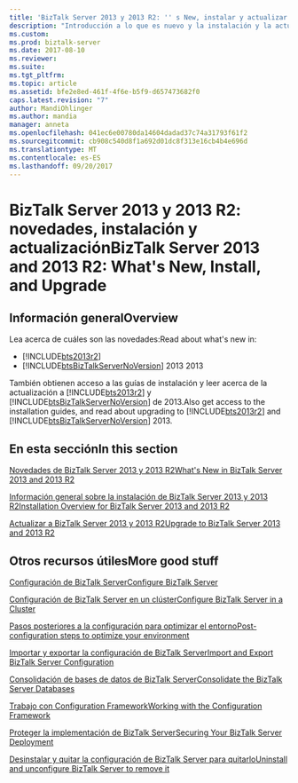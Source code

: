 ```yaml
---
title: 'BizTalk Server 2013 y 2013 R2: '' s New, instalar y actualizar | Documentos de Microsoft'
description: "Introducción a lo que es nuevo y la instalación y la actualización a BizTalk Server 2013 R2 y 2013"
ms.custom: 
ms.prod: biztalk-server
ms.date: 2017-08-10
ms.reviewer: 
ms.suite: 
ms.tgt_pltfrm: 
ms.topic: article
ms.assetid: bfe2e8ed-461f-4f6e-b5f9-d657473682f0
caps.latest.revision: "7"
author: MandiOhlinger
ms.author: mandia
manager: anneta
ms.openlocfilehash: 041ec6e00780da14604dadad37c74a31793f61f2
ms.sourcegitcommit: cb908c540d8f1a692d01dc8f313e16cb4b4e696d
ms.translationtype: MT
ms.contentlocale: es-ES
ms.lasthandoff: 09/20/2017
---
```

# <a name="biztalk-server-2013-and-2013-r2-whats-new-install-and-upgrade"></a><span data-ttu-id="fafea-103">BizTalk Server 2013 y 2013 R2: novedades, instalación y actualización</span><span class="sxs-lookup"><span data-stu-id="fafea-103">BizTalk Server 2013 and 2013 R2: What's New, Install, and Upgrade</span></span>

## <a name="overview"></a><span data-ttu-id="fafea-104">Información general</span><span class="sxs-lookup"><span data-stu-id="fafea-104">Overview</span></span>
<span data-ttu-id="fafea-105">Lea acerca de cuáles son las novedades:</span><span class="sxs-lookup"><span data-stu-id="fafea-105">Read about what's new in:</span></span>

* [!INCLUDE[bts2013r2](../includes/bts2013r2-md.md)] 
* [!INCLUDE[btsBizTalkServerNoVersion](../includes/btsbiztalkservernoversion-md.md)]<span data-ttu-id="fafea-106"> 2013</span><span class="sxs-lookup"><span data-stu-id="fafea-106"> 2013</span></span>

<span data-ttu-id="fafea-107">También obtienen acceso a las guías de instalación y leer acerca de la actualización a [!INCLUDE[bts2013r2](../includes/bts2013r2-md.md)] y [!INCLUDE[btsBizTalkServerNoVersion](../includes/btsbiztalkservernoversion-md.md)] de 2013.</span><span class="sxs-lookup"><span data-stu-id="fafea-107">Also get access to the installation guides, and read about upgrading to [!INCLUDE[bts2013r2](../includes/bts2013r2-md.md)] and [!INCLUDE[btsBizTalkServerNoVersion](../includes/btsbiztalkservernoversion-md.md)] 2013.</span></span>  

## <a name="in-this-section"></a><span data-ttu-id="fafea-108">En esta sección</span><span class="sxs-lookup"><span data-stu-id="fafea-108">In this section</span></span>
  
 [<span data-ttu-id="fafea-109">Novedades de BizTalk Server 2013 y 2013 R2</span><span class="sxs-lookup"><span data-stu-id="fafea-109">What's New in BizTalk Server 2013 and 2013 R2</span></span>](../install-and-config-guides/what-s-new-in-biztalk-server-2013-and-2013-r2.md)  
  
 [<span data-ttu-id="fafea-110">Información general sobre la instalación de BizTalk Server 2013 y 2013 R2</span><span class="sxs-lookup"><span data-stu-id="fafea-110">Installation Overview for BizTalk Server 2013 and 2013 R2</span></span>](http://msdn.microsoft.com/library/8041926c-cfc9-4eaf-9c28-a2c6e8015bc5)  
  
 [<span data-ttu-id="fafea-111">Actualizar a BizTalk Server 2013 y 2013 R2</span><span class="sxs-lookup"><span data-stu-id="fafea-111">Upgrade to BizTalk Server 2013 and 2013 R2</span></span>](../install-and-config-guides/upgrade-to-biztalk-server-2013-and-2013-r2.md)  
  
## <a name="more-good-stuff"></a><span data-ttu-id="fafea-112">Otros recursos útiles</span><span class="sxs-lookup"><span data-stu-id="fafea-112">More good stuff</span></span>
[<span data-ttu-id="fafea-113">Configuración de BizTalk Server</span><span class="sxs-lookup"><span data-stu-id="fafea-113">Configure BizTalk Server</span></span>](../install-and-config-guides/configure-biztalk-server.md)

[<span data-ttu-id="fafea-114">Configuración de BizTalk Server en un clúster</span><span class="sxs-lookup"><span data-stu-id="fafea-114">Configure BizTalk Server in a Cluster</span></span>](../install-and-config-guides/configure-biztalk-server-in-a-cluster.md)

[<span data-ttu-id="fafea-115">Pasos posteriores a la configuración para optimizar el entorno</span><span class="sxs-lookup"><span data-stu-id="fafea-115">Post-configuration steps to optimize your environment</span></span>](../install-and-config-guides/post-configuration-steps-to-optimize-your-environment.md)

[<span data-ttu-id="fafea-116">Importar y exportar la configuración de BizTalk Server</span><span class="sxs-lookup"><span data-stu-id="fafea-116">Import and Export BizTalk Server Configuration</span></span>](../install-and-config-guides/import-and-export-biztalk-server-configuration.md)

[<span data-ttu-id="fafea-117">Consolidación de bases de datos de BizTalk Server</span><span class="sxs-lookup"><span data-stu-id="fafea-117">Consolidate the BizTalk Server Databases</span></span>](../install-and-config-guides/consolidate-the-biztalk-server-databases2.md)

[<span data-ttu-id="fafea-118">Trabajo con Configuration Framework</span><span class="sxs-lookup"><span data-stu-id="fafea-118">Working with the Configuration Framework</span></span>](../install-and-config-guides/working-with-the-configuration-framework.md)

[<span data-ttu-id="fafea-119">Proteger la implementación de BizTalk Server</span><span class="sxs-lookup"><span data-stu-id="fafea-119">Securing Your BizTalk Server Deployment</span></span>](../install-and-config-guides/securing-your-biztalk-server-deployment.md)

[<span data-ttu-id="fafea-120">Desinstalar y quitar la configuración de BizTalk Server para quitarlo</span><span class="sxs-lookup"><span data-stu-id="fafea-120">Uninstall and unconfigure BizTalk Server to remove it</span></span>](../install-and-config-guides/uninstall-and-unconfigure-biztalk-server-to-remove-it.md)